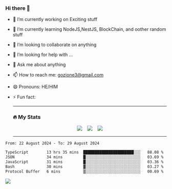 ### Hi there 👋

<!--
**charlieScript/charlieScript** is a ✨ _special_ ✨ repository because its `README.md` (this file) appears on your GitHub profile.

Here are some ideas to get you started: -->

- 🔭 I’m currently working on Exciting stuff
- 🌱 I’m currently learning NodeJS,NestJS, BlockChain, and oother random stuff
- 👯 I’m looking to collaborate on anything
- 🤔 I’m looking for help with ...
- 💬 Ask me about anything
- 📫 How to reach me: gozione3@gmail.com
- 😄 Pronouns: HE/HIM
- ⚡ Fun fact:


  ---

  ### :fire: My Stats

  <div id="stats" align="center">
  <img src="http://github-readme-streak-stats.herokuapp.com?user=charlieScript&theme=dark&date_format=M%20j%5B%2C%20Y%5D" />&nbsp;&nbsp;&nbsp;
  <img src="https://github-readme-stats.vercel.app/api/top-langs/?username=charlieScript&layout=compact&theme=vision-friendly-dark"/>&nbsp;&nbsp;&nbsp;
  <img src="https://github-readme-stats.vercel.app/api?username=charlieScript&show_icons=true&theme=radical"/>
  </div>

  ---



<!--START_SECTION:waka-->

```txt
From: 22 August 2024 - To: 29 August 2024

TypeScript        13 hrs 35 mins  ██████████████████████░░░   88.08 %
JSON              34 mins         █░░░░░░░░░░░░░░░░░░░░░░░░   03.69 %
JavaScript        31 mins         █░░░░░░░░░░░░░░░░░░░░░░░░   03.36 %
Bash              30 mins         ▓░░░░░░░░░░░░░░░░░░░░░░░░   03.27 %
Protocol Buffer   6 mins          ▒░░░░░░░░░░░░░░░░░░░░░░░░   00.69 %
```

<!--END_SECTION:waka-->
![](https://komarev.com/ghpvc/?username=charlieScript)
